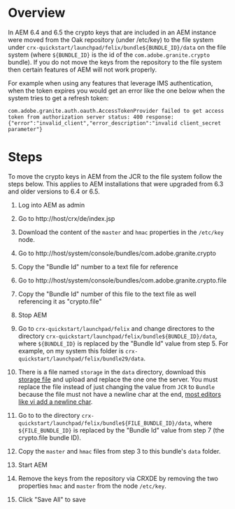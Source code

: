 # Overview
In AEM 6.4 and 6.5 the crypto keys that are included in an AEM instance were moved from the Oak repository (under /etc/key) to the file system under `crx-quickstart/launchpad/felix/bundle${BUNDLE_ID}/data` on the file system (where `${BUNDLE_ID}` is the id of the `com.adobe.granite.crypto` bundle).  If you do not move the keys from the repository to the file system then certain features of AEM will not work properly.

For example when using any features that leverage IMS authentication, when the token expires you would get an error like the one below when the system tries to get a refresh token:
```
com.adobe.granite.auth.oauth.AccessTokenProvider failed to get access token from authorization server status: 400 response:
{"error":"invalid_client","error_description":"invalid client_secret parameter"}
```

# Steps
To move the crypto keys in AEM from the JCR to the file system follow the steps below.  This applies to AEM installations that were upgraded from 6.3 and older versions to 6.4 or 6.5.

1. Log into AEM as admin
2. Go to http://host/crx/de/index.jsp
3. Download the content of the ```master``` and ```hmac``` properties in the ```/etc/key``` node.
4. Go to http://host/system/console/bundles/com.adobe.granite.crypto 
5. Copy the "Bundle Id" number to a text file for reference
6. Go to http://host/system/console/bundles/com.adobe.granite.crypto.file
7. Copy the "Bundle Id" number of this file to the text file as well referencing it as "crypto.file"
8. Stop AEM
9. Go to ```crx-quickstart/launchpad/felix``` and change directores to the directory ```crx-quickstart/launchpad/felix/bundle${BUNDLE_ID}/data```, where ```${BUNDLE_ID}``` is replaced by the "Bundle Id" value from step 5.
For example, on my system this folder is ```crx-quickstart/launchpad/felix/bundle29/data```.
8. There is a file named ```storage``` in the ```data``` directory, download this [storage file](https://raw.githubusercontent.com/cqsupport/fix-instructions/master/move-crypto-keys/storage) and upload and replace the one one the server.  You must replace the file instead of just changing the value from ```JCR``` to ```Bundle``` because the file must not have a newline char at the end, [most editors like vi add a newline char](https://vi.stackexchange.com/questions/3434/dont-add-new-line-at-the-end-of-a-file).

9. Go to to the directory ```crx-quickstart/launchpad/felix/bundle${FILE_BUNDLE_ID}/data```, where ```${FILE_BUNDLE_ID}``` is replaced by the "Bundle Id" value from step 7 (the crypto.file bundle ID).
10. Copy the ```master``` and ```hmac``` files from step 3 to this bundle's ```data``` folder.
11. Start AEM
12. Remove the keys from the repository via CRXDE by removing the two properties ```hmac``` and ```master``` from the node ```/etc/key```.
13. Click "Save All" to save
